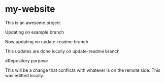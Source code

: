 # my-website

This is an awesome project

Updating on example branch

Now updating on update-readme branch

This updates are done locally on update-readme branch

#Repository purpose

This will be a change that conflicts with whatever is on the
remote side. This was editted locally.
